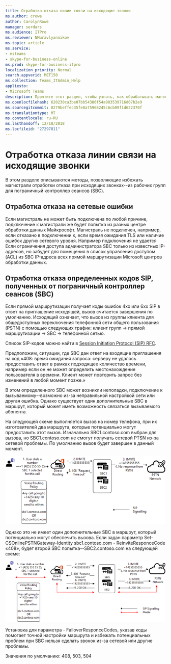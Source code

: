 ```yaml
---
title: Отработка отказа линии связи на исходящие звонки
ms.author: crowe
author: CarolynRowe
manager: serdars
ms.audience: ITPro
ms.reviewer: NMuravlyannikov
ms.topic: article
ms.service:
- msteams
- skype-for-business-online
ms.prod: skype-for-business-itpro
localization_priority: Normal
search.appverid: MET150
ms.collection: Teams_ITAdmin_Help
appliesto:
- Microsoft Teams
description: Прочтите этот раздел, чтобы узнать, как обрабатывать магистрали отработки отказа при исходящих вызовах из рабочих групп для пограничный контроллер сеансов (SBC).
ms.openlocfilehash: 620230ca3be07bb54386f54a983539716d07b2e9
ms.sourcegitcommit: 8279beffec35fe8a75968245c6cb09f1d622370f
ms.translationtype: MT
ms.contentlocale: ru-RU
ms.lasthandoff: 12/18/2018
ms.locfileid: "27297811"
---
```

# <a name="trunk-failover-on-outbound-calls"></a>Отработка отказа линии связи на исходящие звонки

В этом разделе описываются методы, позволяющие избежать магистрали отработки отказа при исходящих звонках--из рабочих групп для пограничный контроллер сеансов (SBC).

## <a name="failover-on-network-errors"></a>Отработка отказа на сетевые ошибки

Если магистраль не может быть подключена по любой причине, подключение к магистрали же будет попытка из разных центре обработки данных Майкрософт. Магистраль не подключен, например, если отказано в подключении к, если время ожидания TLS или наличие ошибок других сетевого уровня.
Например подключения не удается Если ограничения доступа администратора SBC только из известных IP-адресов, но забудет для помещения в список управления доступом (ACL) из SBC IP-адреса всех прямой маршрутизации Microsoft центров обработки данных. 

## <a name="failover-of-specific-sip-codes-received-from-the-session-border-controller-sbc"></a>Отработка отказа определенных кодов SIP, полученных от пограничный контроллер сеансов (SBC)

Если прямой маршрутизации получает коды ошибок 4xx или 6xx SIP в ответ на приглашение исходящей, вызов считается завершения по умолчанию. Исходящий означает, что вызов из группы клиента для общедоступных переключения телефонной сети общего пользования (PSTN) с помощью следующих трафик: клиент групп -> прямой маршрутизации -> SBC -> телефонной сетью.

Список SIP-кодов можно найти в [Session Initiation Protocol (SIP) RFC](https://tools.ietf.org/html/rfc3261).

Предположим, ситуации, где SBC дан ответ на входящие приглашения на код «408: время ожидания запроса: серверу не удалось предоставить ответ в рамках подходящее количество времени, например если он не может определить местонахождение пользователя в времени. Клиент может повторить запрос без изменений в любой момент позже.»

В этом определенного SBC может возникли неполадки, подключение к вызываемому--возможно из-за неправильной настройкой сети или другая ошибка. Однако существует один дополнительные SBC в маршрут, который может иметь возможность связаться вызываемого абонента.

На следующей схеме выполняется вызов на номер телефона, при их изготовителей два маршрута, которые потенциально могут предоставить этот вызов. Изначально SBC1.contoso.com выбран для вызова, но SBC1.contoso.com не смогут получать сетевой PTSN из-за сетевой проблемы.
По умолчанию вызов будет завершен в данный момент. 
 
![Показывает SBC не удается подключиться к ТСОП из-за сетевой проблемы](media/direct-routing-failover-response-codes1.png)

Однако это не имеет один дополнительные SBC в маршрут, который потенциально могут обеспечить вызова.
Если задан параметр Set-CSOnlinePSTNGateway-Identity sbc1.contoso.com - ReinviteResponceCode «408», будет второй SBC попытка--SBC2.contoso.com на следующей схеме:

![Показывает маршрутизации для второй SBC](media/direct-routing-failover-response-codes2.png)

Установка для параметра - FailoverResponceCodes, указав коды помогает точной настройки маршрута и избежать потенциальных проблем при SBC нельзя сделать звонок из-за сетевой или другие проблемы.

Значения по умолчанию: 408, 503, 504

